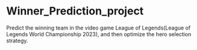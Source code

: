 # Winner_Prediction_project
Predict the winning team in the video game League of Legends(League of Legends World Championship 2023), and then optimize the hero selection strategy.
